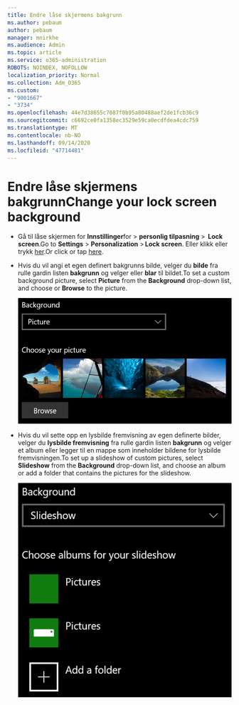 ```yaml
---
title: Endre låse skjermens bakgrunn
ms.author: pebaum
author: pebaum
manager: mnirkhe
ms.audience: Admin
ms.topic: article
ms.service: o365-administration
ROBOTS: NOINDEX, NOFOLLOW
localization_priority: Normal
ms.collection: Adm_O365
ms.custom:
- "9001667"
- "3734"
ms.openlocfilehash: 44e7d38655c7087f0b95a80488aef2de1fcb36c9
ms.sourcegitcommit: c6692ce0fa1358ec3529e59ca0ecdfdea4cdc759
ms.translationtype: MT
ms.contentlocale: nb-NO
ms.lasthandoff: 09/14/2020
ms.locfileid: "47714481"
---
```

# <a name="change-your-lock-screen-background"></a><span data-ttu-id="aea47-102">Endre låse skjermens bakgrunn</span><span class="sxs-lookup"><span data-stu-id="aea47-102">Change your lock screen background</span></span>

- <span data-ttu-id="aea47-103">Gå til låse skjermen for **Innstillinger**for  >  **personlig tilpasning**  >  **Lock screen**.</span><span class="sxs-lookup"><span data-stu-id="aea47-103">Go to **Settings** > **Personalization** > **Lock screen**.</span></span> <span data-ttu-id="aea47-104">Eller klikk eller trykk [her](ms-settings:lockscreen?activationSource=GetHelp).</span><span class="sxs-lookup"><span data-stu-id="aea47-104">Or click or tap [here](ms-settings:lockscreen?activationSource=GetHelp).</span></span>

- <span data-ttu-id="aea47-105">Hvis du vil angi et egen definert bakgrunns bilde, velger du **bilde** fra rulle gardin listen **bakgrunn** og velger eller **blar** til bildet.</span><span class="sxs-lookup"><span data-stu-id="aea47-105">To set a custom background picture, select **Picture** from the **Background** drop-down list, and choose or **Browse** to the picture.</span></span>

  ![Angi et egen definert bakgrunns bilde.](media/set-custom-background-pic.png)

- <span data-ttu-id="aea47-107">Hvis du vil sette opp en lysbilde fremvisning av egen definerte bilder, velger du **lysbilde fremvisning** fra rulle gardin listen **bakgrunn** og velger et album eller legger til en mappe som inneholder bildene for lysbilde fremvisningen.</span><span class="sxs-lookup"><span data-stu-id="aea47-107">To set up a slideshow of custom pictures, select **Slideshow** from the **Background** drop-down list, and choose an album or add a folder that contains the pictures for the slideshow.</span></span>

  ![Sette opp en lysbilde fremvisning av egen definerte bilder.](media/set-up-slideshow-background.png)
